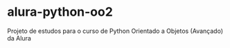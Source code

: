 # alura-python-oo2
Projeto de estudos para o curso de Python Orientado a Objetos (Avançado) da Alura
